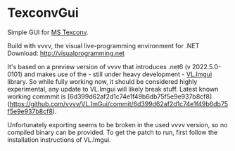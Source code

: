# TexconvGui

Simple GUI for [MS Texconv](https://github.com/Microsoft/DirectXTex/wiki/Texconv).

Build with vvvv, the visual live-programming environment for .NET  
Download: http://visualprogramming.net


It's based on a preview version of vvvv that introduces .net6 (v 2022.5.0-0101) 
and makes use of the - still under heavy development - [VL.Imgui](https://github.com/vvvv/VL.ImGui) library.
So while fully working now, it should be considered highly experimental, any update to VL.Imgui  will likely break stuff.
Latest known working commmit is [6d399d62af2d1c74e1f49b6db75f5e9e937b8cf8] (https://github.com/vvvv/VL.ImGui/commit/6d399d62af2d1c74e1f49b6db75f5e9e937b8cf8).

Unfortunately exporting seems to be broken in the used vvvv version, so no compiled binary can be provided.
To get the patch to run, first follow the installation instructions of VL.Imgui.
